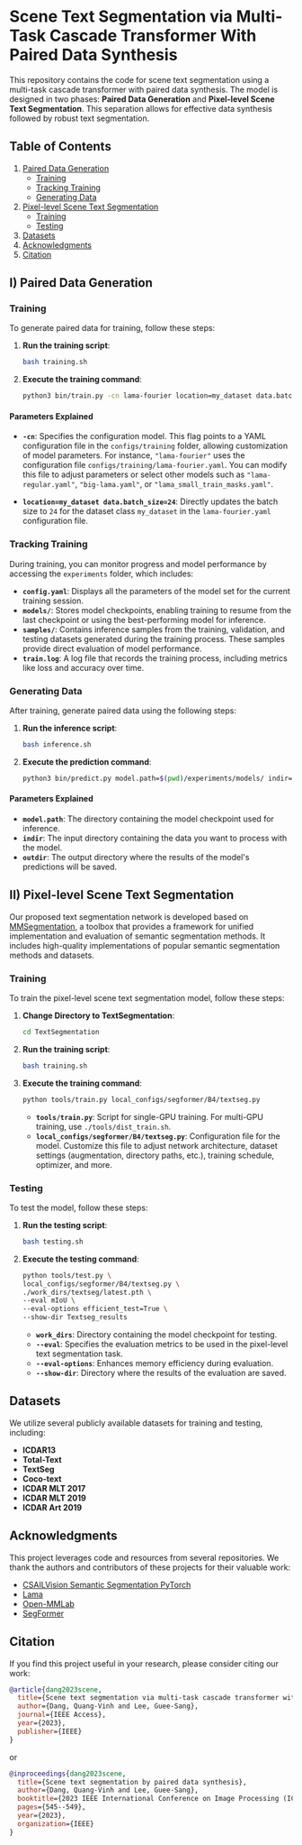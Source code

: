 
# Scene Text Segmentation via Multi-Task Cascade Transformer With Paired Data Synthesis

This repository contains the code for scene text segmentation using a multi-task cascade transformer with paired data synthesis. The model is designed in two phases: **Paired Data Generation** and **Pixel-level Scene Text Segmentation**. This separation allows for effective data synthesis followed by robust text segmentation.

## Table of Contents
1. [Paired Data Generation](#paired-data-generation)
   - [Training](#training)
   - [Tracking Training](#tracking-training)
   - [Generating Data](#generating-data)
2. [Pixel-level Scene Text Segmentation](#pixel-level-scene-text-segmentation)
   - [Training](#training-pixel-level)
   - [Testing](#testing-pixel-level)
3. [Datasets](#datasets)
4. [Acknowledgments](#acknowledgments)
5. [Citation](#citation)

## I) Paired Data Generation

### Training

To generate paired data for training, follow these steps:

1. **Run the training script**:
   ```bash
   bash training.sh
   ```

2. **Execute the training command**:
   ```bash
   python3 bin/train.py -cn lama-fourier location=my_dataset data.batch_size=24
   ```

#### Parameters Explained

- **`-cn`**: Specifies the configuration model. This flag points to a YAML configuration file in the `configs/training` folder, allowing customization of model parameters. For instance, `"lama-fourier"` uses the configuration file `configs/training/lama-fourier.yaml`. You can modify this file to adjust parameters or select other models such as `"lama-regular.yaml"`, `"big-lama.yaml"`, or `"lama_small_train_masks.yaml"`.

- **`location=my_dataset data.batch_size=24`**: Directly updates the batch size to `24` for the dataset class `my_dataset` in the `lama-fourier.yaml` configuration file.

### Tracking Training

During training, you can monitor progress and model performance by accessing the `experiments` folder, which includes:

- **`config.yaml`**: Displays all the parameters of the model set for the current training session.
- **`models/`**: Stores model checkpoints, enabling training to resume from the last checkpoint or using the best-performing model for inference.
- **`samples/`**: Contains inference samples from the training, validation, and testing datasets generated during the training process. These samples provide direct evaluation of model performance.
- **`train.log`**: A log file that records the training process, including metrics like loss and accuracy over time.

### Generating Data

After training, generate paired data using the following steps:

1. **Run the inference script**:
   ```bash
   bash inference.sh
   ```

2. **Execute the prediction command**:
   ```bash
   python3 bin/predict.py model.path=$(pwd)/experiments/models/ indir=$(pwd)/My_Input/ outdir=$(pwd)/SynImg_Results/
   ```

#### Parameters Explained

- **`model.path`**: The directory containing the model checkpoint used for inference.
- **`indir`**: The input directory containing the data you want to process with the model.
- **`outdir`**: The output directory where the results of the model's predictions will be saved.

## II) Pixel-level Scene Text Segmentation

Our proposed text segmentation network is developed based on [MMSegmentation](https://mmsegmentation.readthedocs.io/en/latest/), a toolbox that provides a framework for unified implementation and evaluation of semantic segmentation methods. It includes high-quality implementations of popular semantic segmentation methods and datasets.

### Training

To train the pixel-level scene text segmentation model, follow these steps:

1. **Change Directory to TextSegmentation**:
   ```bash
   cd TextSegmentation
   ```

2. **Run the training script**:
   ```bash
   bash training.sh
   ```

3. **Execute the training command**:
   ```bash
   python tools/train.py local_configs/segformer/B4/textseg.py
   ```

   - **`tools/train.py`**: Script for single-GPU training. For multi-GPU training, use `./tools/dist_train.sh`.
   - **`local_configs/segformer/B4/textseg.py`**: Configuration file for the model. Customize this file to adjust network architecture, dataset settings (augmentation, directory paths, etc.), training schedule, optimizer, and more.

### Testing

To test the model, follow these steps:

1. **Run the testing script**:
   ```bash
   bash testing.sh
   ```

2. **Execute the testing command**:
   ```bash
   python tools/test.py \
   local_configs/segformer/B4/textseg.py \
   ./work_dirs/textseg/latest.pth \
   --eval mIoU \
   --eval-options efficient_test=True \
   --show-dir Textseg_results
   ```

   - **`work_dirs`**: Directory containing the model checkpoint for testing.
   - **`--eval`**: Specifies the evaluation metrics to be used in the pixel-level text segmentation task.
   - **`--eval-options`**: Enhances memory efficiency during evaluation.
   - **`--show-dir`**: Directory where the results of the evaluation are saved.

## Datasets

We utilize several publicly available datasets for training and testing, including:

- **ICDAR13**
- **Total-Text**
- **TextSeg**
- **Coco-text**
- **ICDAR MLT 2017**
- **ICDAR MLT 2019**
- **ICDAR Art 2019**

## Acknowledgments

This project leverages code and resources from several repositories. We thank the authors and contributors of these projects for their valuable work:

- [CSAILVision Semantic Segmentation PyTorch](https://github.com/CSAILVision/semantic-segmentation-pytorch)
- [Lama](https://github.com/advimman/lama)
- [Open-MMLab](https://github.com/open-mmlab)
- [SegFormer](https://github.com/NVlabs/SegFormer)

## Citation

If you find this project useful in your research, please consider citing our work:

```bibtex
@article{dang2023scene,
  title={Scene text segmentation via multi-task cascade transformer with paired data synthesis},
  author={Dang, Quang-Vinh and Lee, Guee-Sang},
  journal={IEEE Access},
  year={2023},
  publisher={IEEE}
}
```

or

```bibtex
@inproceedings{dang2023scene,
  title={Scene text segmentation by paired data synthesis},
  author={Dang, Quang-Vinh and Lee, Guee-Sang},
  booktitle={2023 IEEE International Conference on Image Processing (ICIP)},
  pages={545--549},
  year={2023},
  organization={IEEE}
}
```
